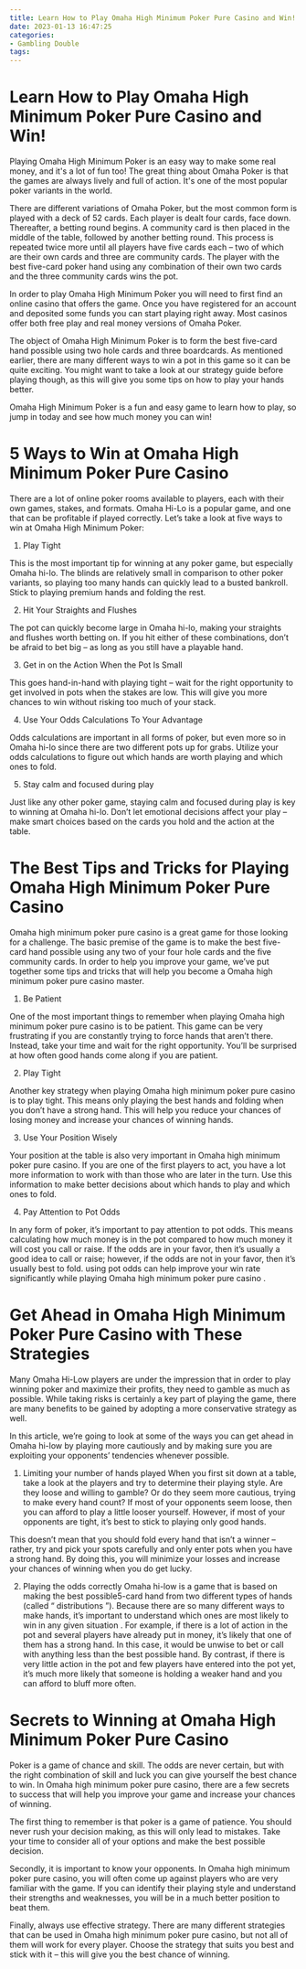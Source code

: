```yaml
---
title: Learn How to Play Omaha High Minimum Poker Pure Casino and Win!
date: 2023-01-13 16:47:25
categories:
- Gambling Double
tags:
---
```



#  Learn How to Play Omaha High Minimum Poker Pure Casino and Win!

Playing Omaha High Minimum Poker is an easy way to make some real money, and it's a lot of fun too! The great thing about Omaha Poker is that the games are always lively and full of action. It's one of the most popular poker variants in the world.

There are different variations of Omaha Poker, but the most common form is played with a deck of 52 cards. Each player is dealt four cards, face down. Thereafter, a betting round begins. A community card is then placed in the middle of the table, followed by another betting round. This process is repeated twice more until all players have five cards each – two of which are their own cards and three are community cards. The player with the best five-card poker hand using any combination of their own two cards and the three community cards wins the pot.

In order to play Omaha High Minimum Poker you will need to first find an online casino that offers the game. Once you have registered for an account and deposited some funds you can start playing right away. Most casinos offer both free play and real money versions of Omaha Poker.

The object of Omaha High Minimum Poker is to form the best five-card hand possible using two hole cards and three boardcards. As mentioned earlier, there are many different ways to win a pot in this game so it can be quite exciting. You might want to take a look at our strategy guide before playing though, as this will give you some tips on how to play your hands better.

Omaha High Minimum Poker is a fun and easy game to learn how to play, so jump in today and see how much money you can win!

#  5 Ways to Win at Omaha High Minimum Poker Pure Casino

There are a lot of online poker rooms available to players, each with their own games, stakes, and formats. Omaha Hi-Lo is a popular game, and one that can be profitable if played correctly. Let’s take a look at five ways to win at Omaha High Minimum Poker:

1. Play Tight

This is the most important tip for winning at any poker game, but especially Omaha hi-lo. The blinds are relatively small in comparison to other poker variants, so playing too many hands can quickly lead to a busted bankroll. Stick to playing premium hands and folding the rest.

2. Hit Your Straights and Flushes

The pot can quickly become large in Omaha hi-lo, making your straights and flushes worth betting on. If you hit either of these combinations, don’t be afraid to bet big – as long as you still have a playable hand.

3. Get in on the Action When the Pot Is Small

This goes hand-in-hand with playing tight – wait for the right opportunity to get involved in pots when the stakes are low. This will give you more chances to win without risking too much of your stack.

4. Use Your Odds Calculations To Your Advantage

Odds calculations are important in all forms of poker, but even more so in Omaha hi-lo since there are two different pots up for grabs. Utilize your odds calculations to figure out which hands are worth playing and which ones to fold.

5. Stay calm and focused during play

Just like any other poker game, staying calm and focused during play is key to winning at Omaha hi-lo. Don’t let emotional decisions affect your play – make smart choices based on the cards you hold and the action at the table.

#  The Best Tips and Tricks for Playing Omaha High Minimum Poker Pure Casino

Omaha high minimum poker pure casino is a great game for those looking for a challenge. The basic premise of the game is to make the best five-card hand possible using any two of your four hole cards and the five community cards. In order to help you improve your game, we’ve put together some tips and tricks that will help you become a Omaha high minimum poker pure casino master.

1. Be Patient

One of the most important things to remember when playing Omaha high minimum poker pure casino is to be patient. This game can be very frustrating if you are constantly trying to force hands that aren’t there. Instead, take your time and wait for the right opportunity. You’ll be surprised at how often good hands come along if you are patient.

2. Play Tight

Another key strategy when playing Omaha high minimum poker pure casino is to play tight. This means only playing the best hands and folding when you don’t have a strong hand. This will help you reduce your chances of losing money and increase your chances of winning hands.

3. Use Your Position Wisely

Your position at the table is also very important in Omaha high minimum poker pure casino. If you are one of the first players to act, you have a lot more information to work with than those who are later in the turn. Use this information to make better decisions about which hands to play and which ones to fold.

4. Pay Attention to Pot Odds

In any form of poker, it’s important to pay attention to pot odds. This means calculating how much money is in the pot compared to how much money it will cost you call or raise. If the odds are in your favor, then it’s usually a good idea to call or raise; however, if the odds are not in your favor, then it’s usually best to fold. using pot odds can help improve your win rate significantly while playing Omaha high minimum poker pure casino .

#  Get Ahead in Omaha High Minimum Poker Pure Casino with These Strategies 

Many Omaha Hi-Low players are under the impression that in order to play winning poker and maximize their profits, they need to gamble as much as possible. While taking risks is certainly a key part of playing the game, there are many benefits to be gained by adopting a more conservative strategy as well.

In this article, we’re going to look at some of the ways you can get ahead in Omaha hi-low by playing more cautiously and by making sure you are exploiting your opponents’ tendencies whenever possible.

1) Limiting your number of hands played
When you first sit down at a table, take a look at the players and try to determine their playing style. Are they loose and willing to gamble? Or do they seem more cautious, trying to make every hand count? If most of your opponents seem loose, then you can afford to play a little looser yourself. However, if most of your opponents are tight, it’s best to stick to playing only good hands.

This doesn’t mean that you should fold every hand that isn’t a winner – rather, try and pick your spots carefully and only enter pots when you have a strong hand. By doing this, you will minimize your losses and increase your chances of winning when you do get lucky.

2) Playing the odds correctly
Omaha hi-low is a game that is based on making the best possible5-card hand from two different types of hands (called “ distributions ”). Because there are so many different ways to make hands, it’s important to understand which ones are most likely to win in any given situation . 
For example, if there is a lot of action in the pot and several players have already put in money, it’s likely that one of them has a strong hand. In this case, it would be unwise to bet or call with anything less than the best possible hand. By contrast, if there is very little action in the pot and few players have entered into the pot yet, it’s much more likely that someone is holding a weaker hand and you can afford to bluff more often. 


#  Secrets to Winning at Omaha High Minimum Poker Pure Casino

Poker is a game of chance and skill. The odds are never certain, but with the right combination of skill and luck you can give yourself the best chance to win. In Omaha high minimum poker pure casino, there are a few secrets to success that will help you improve your game and increase your chances of winning.

The first thing to remember is that poker is a game of patience. You should never rush your decision making, as this will only lead to mistakes. Take your time to consider all of your options and make the best possible decision.

Secondly, it is important to know your opponents. In Omaha high minimum poker pure casino, you will often come up against players who are very familiar with the game. If you can identify their playing style and understand their strengths and weaknesses, you will be in a much better position to beat them.

Finally, always use effective strategy. There are many different strategies that can be used in Omaha high minimum poker pure casino, but not all of them will work for every player. Choose the strategy that suits you best and stick with it – this will give you the best chance of winning.